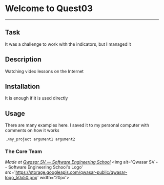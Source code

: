 # Welcome to Quest03
***

## Task
It was a challenge to work with the indicators, but I managed it

## Description
Watching video lessons on the Internet

## Installation
It is enough if it is used directly

## Usage
There are many examples here. I saved it to my personal computer with comments on how it works

```
./my_project argument1 argument2
```

### The Core Team


<span><i>Made at <a href='https://qwasar.io'>Qwasar SV -- Software Engineering School</a></i></span>
<span><img alt='Qwasar SV -- Software Engineering School's Logo' src='https://storage.googleapis.com/qwasar-public/qwasar-logo_50x50.png' width='20px'></span>
